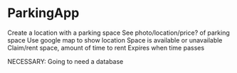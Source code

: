 # ParkingApp

Create a location with a parking space
See photo/location/price? of parking space
	Use google map to show location
Space is available or unavailable
Claim/rent space, amount of time to rent
	Expires when time passes

NECESSARY:
Going to need a database